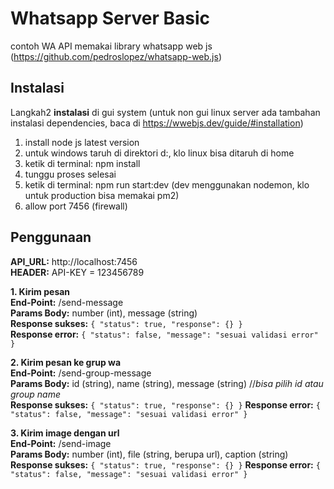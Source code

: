 # Whatsapp Server Basic
contoh WA API memakai library whatsapp web js (https://github.com/pedroslopez/whatsapp-web.js)

## Instalasi
Langkah2 **instalasi** di gui system (untuk non gui linux server ada tambahan instalasi dependencies, baca di https://wwebjs.dev/guide/#installation)
1. install node js latest version
2. untuk windows taruh di direktori d:, klo linux bisa ditaruh di home
3. ketik di terminal: npm install
4. tunggu proses selesai
5. ketik di terminal: npm run start:dev (dev menggunakan nodemon, klo untuk production bisa memakai pm2)
6. allow port 7456 (firewall)

## Penggunaan

**API_URL:** http://localhost:7456  
**HEADER:** API-KEY = 123456789

**1. Kirim pesan**  
**End-Point:** /send-message  
**Params Body:** number (int), message (string)  
**Response sukses:** 
`{ "status": true, "response": {} }`  
**Response error:** 
`{ "status": false, "message": "sesuai validasi error" }`

**2. Kirim pesan ke grup wa**  
**End-Point:** /send-group-message  
**Params Body:** id (string), name (string), message (string) //*bisa pilih id atau group name*  
**Response sukses:** 
`{ "status": true, "response": {} }`
**Response error:** 
`{ "status": false, "message": "sesuai validasi error" }`

**3. Kirim image dengan url**  
**End-Point:** /send-image  
**Params Body:** number (int), file (string, berupa url), caption (string)  
**Response sukses:** 
`{ "status": true, "response": {} }`
**Response error:** 
`{ "status": false, "message": "sesuai validasi error" }`
